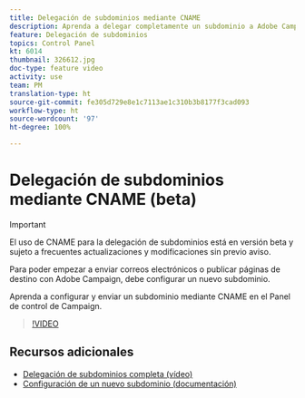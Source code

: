 ```yaml
---
title: Delegación de subdominios mediante CNAME
description: Aprenda a delegar completamente un subdominio a Adobe Campaign.
feature: Delegación de subdominios
topics: Control Panel
kt: 6014
thumbnail: 326612.jpg
doc-type: feature video
activity: use
team: PM
translation-type: ht
source-git-commit: fe305d729e8e1c7113ae1c310b3b8177f3cad093
workflow-type: ht
source-wordcount: '97'
ht-degree: 100%

---
```



# Delegación de subdominios mediante CNAME (beta)

>[!IMPORTANT]
>
> El uso de CNAME para la delegación de subdominios está en versión beta y sujeto a frecuentes actualizaciones y modificaciones sin previo aviso.

Para poder empezar a enviar correos electrónicos o publicar páginas de destino con Adobe Campaign, debe configurar un nuevo subdominio.

Aprenda a configurar y enviar un subdominio mediante CNAME en el Panel de control de Campaign.

>[!VIDEO](https://video.tv.adobe.com/v/326612?quality=12)

## Recursos adicionales

* [Delegación de subdominios completa (vídeo)](./subdomain-delegation.md)
* [Configuración de un nuevo subdominio (documentación)](https://experienceleague.adobe.com/docs/control-panel/using/subdomains-and-certificates/setting-up-new-subdomain.html?lang=es#subdomains-and-certificates)
